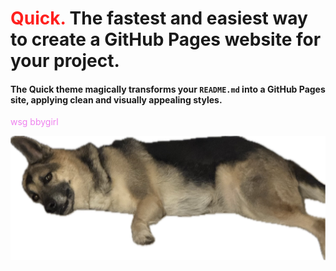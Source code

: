 # <span style="color: #ff201e">Quick.</span> The fastest and easiest way to&nbsp;create a&nbsp;GitHub Pages website for your project.
#### The Quick theme magically transforms your `README.md` into a GitHub Pages site, applying clean and visually appealing styles.

 <p style="color:Violet;"> wsg bbygirl </p>
<img src="assets/img/Image (2).jpg" alt="Doge">
